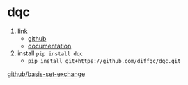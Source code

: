 # dqc

1. link
   * [github](https://github.com/diffqc/dqc)
   * [documentation](https://dqc.readthedocs.io/)
2. install `pip install dqc`
   * `pip install git+https://github.com/diffqc/dqc.git`

[github/basis-set-exchange](https://github.com/MolSSI-BSE/basis_set_exchange)
